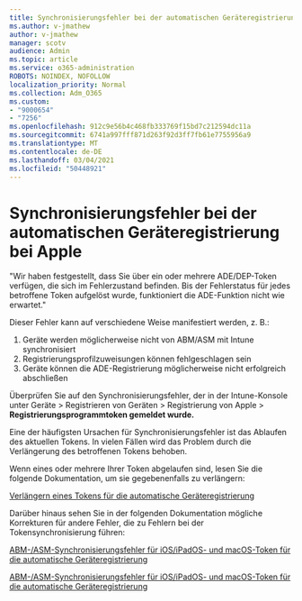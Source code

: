 ```yaml
---
title: Synchronisierungsfehler bei der automatischen Geräteregistrierung bei Apple
ms.author: v-jmathew
author: v-jmathew
manager: scotv
audience: Admin
ms.topic: article
ms.service: o365-administration
ROBOTS: NOINDEX, NOFOLLOW
localization_priority: Normal
ms.collection: Adm_O365
ms.custom:
- "9000654"
- "7256"
ms.openlocfilehash: 912c9e56b4c468fb333769f15bd7c212594dc11a
ms.sourcegitcommit: 6741a997fff871d263f92d3ff7fb61e7755956a9
ms.translationtype: MT
ms.contentlocale: de-DE
ms.lasthandoff: 03/04/2021
ms.locfileid: "50448921"
---
```

# <a name="apple-automatic-device-enrollment-sync-errors"></a>Synchronisierungsfehler bei der automatischen Geräteregistrierung bei Apple

"Wir haben festgestellt, dass Sie über ein oder mehrere ADE/DEP-Token verfügen, die sich im Fehlerzustand befinden. Bis der Fehlerstatus für jedes betroffene Token aufgelöst wurde, funktioniert die ADE-Funktion nicht wie erwartet."

Dieser Fehler kann auf verschiedene Weise manifestiert werden, z. B.:

1. Geräte werden möglicherweise nicht von ABM/ASM mit Intune synchronisiert
2. Registrierungsprofilzuweisungen können fehlgeschlagen sein
3. Geräte können die ADE-Registrierung möglicherweise nicht erfolgreich abschließen

Überprüfen Sie auf den Synchronisierungsfehler, der in der Intune-Konsole unter Geräte > Registrieren von Geräten > Registrierung von Apple > **Registrierungsprogrammtoken gemeldet wurde.**

Eine der häufigsten Ursachen für Synchronisierungsfehler ist das Ablaufen des aktuellen Tokens. In vielen Fällen wird das Problem durch die Verlängerung des betroffenen Tokens behoben.

Wenn eines oder mehrere Ihrer Token abgelaufen sind, lesen Sie die folgende Dokumentation, um sie gegebenenfalls zu verlängern:

[Verlängern eines Tokens für die automatische Geräteregistrierung](https://docs.microsoft.com/mem/intune/enrollment/device-enrollment-program-enroll-ios#renew-an-automated-device-enrollment-token)

Darüber hinaus sehen Sie in der folgenden Dokumentation mögliche Korrekturen für andere Fehler, die zu Fehlern bei der Tokensynchronisierung führen:

[ABM-/ASM-Synchronisierungsfehler für iOS/iPadOS- und macOS-Token für die automatische Geräteregistrierung](https://docs.microsoft.com/mem/intune/enrollment/troubleshoot-ios-enrollment-errors#sync-token-errors-between-intune-and-ade-dep)







[ABM-/ASM-Synchronisierungsfehler für iOS/iPadOS- und macOS-Token für die automatische Geräteregistrierung](https://docs.microsoft.com/mem/intune/enrollment/troubleshoot-ios-enrollment-errors#resolutions-when-syncing-tokens-between-intune-and-abmasm-for-automated-device-enrollment)
